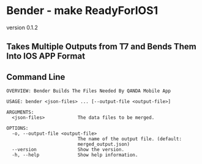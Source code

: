 #  Bender - make ReadyForIOS1
version 0.1.2

## Takes Multiple Outputs from T7 and Bends Them Into IOS APP Format 

## Command Line


```
OVERVIEW: Bender Builds The Files Needed By QANDA Mobile App

USAGE: bender <json-files> ... [--output-file <output-file>]

ARGUMENTS:
  <json-files>            The data files to be merged.

OPTIONS:
  -o, --output-file <output-file>
                          The name of the output file. (default:
                          merged_output.json)
  --version               Show the version.
  -h, --help              Show help information.
```
